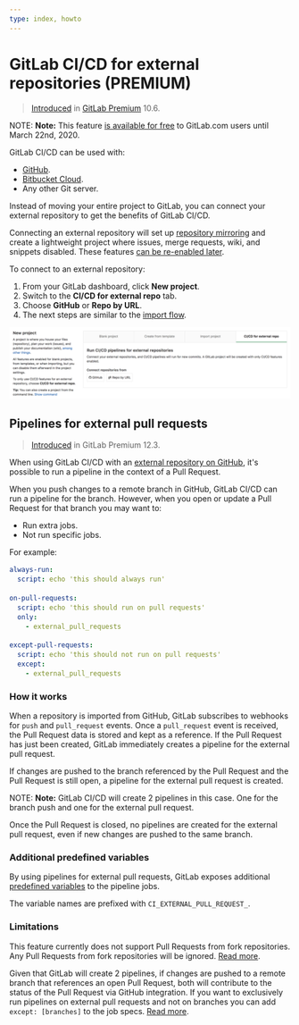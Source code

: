 ```yaml
---
type: index, howto
---
```


# GitLab CI/CD for external repositories **(PREMIUM)**

>[Introduced][ee-4642] in [GitLab Premium][eep] 10.6.

NOTE: **Note:**
This feature [is available for free](https://about.gitlab.com/blog/2019/09/09/ci-cd-github-extended-again/) to
GitLab.com users until March 22nd, 2020.

GitLab CI/CD can be used with:

- [GitHub](github_integration.md).
- [Bitbucket Cloud](bitbucket_integration.md).
- Any other Git server.

Instead of moving your entire project to GitLab, you can connect your
external repository to get the benefits of GitLab CI/CD.

Connecting an external repository will set up [repository mirroring][mirroring]
and create a lightweight project where issues, merge requests, wiki, and
snippets disabled. These features
[can be re-enabled later][settings].

To connect to an external repository:

1. From your GitLab dashboard, click **New project**.
1. Switch to the **CI/CD for external repo** tab.
1. Choose **GitHub** or **Repo by URL**.
1. The next steps are similar to the [import flow](../../user/project/import/index.md).

![CI/CD for external repository project creation](img/ci_cd_for_external_repo.png)

## Pipelines for external pull requests

> [Introduced](https://gitlab.com/gitlab-org/gitlab-foss/issues/65139) in GitLab Premium 12.3.

When using GitLab CI/CD with an [external repository on GitHub](github_integration.md),
it's possible to run a pipeline in the context of a Pull Request.

When you push changes to a remote branch in GitHub, GitLab CI/CD can run a pipeline for
the branch. However, when you open or update a Pull Request for that branch you may want to:

- Run extra jobs.
- Not run specific jobs.

For example:

```yaml
always-run:
  script: echo 'this should always run'

on-pull-requests:
  script: echo 'this should run on pull requests'
  only:
    - external_pull_requests

except-pull-requests:
  script: echo 'this should not run on pull requests'
  except:
    - external_pull_requests
```

### How it works

When a repository is imported from GitHub, GitLab subscribes to webhooks
for `push` and `pull_request` events. Once a `pull_request` event is received,
the Pull Request data is stored and kept as a reference. If the Pull Request
has just been created, GitLab immediately creates a pipeline for the external
pull request.

If changes are pushed to the branch referenced by the Pull Request and the
Pull Request is still open, a pipeline for the external pull request is
created.

NOTE: **Note:**
GitLab CI/CD will create 2 pipelines in this case. One for the
branch push and one for the external pull request.

Once the Pull Request is closed, no pipelines are created for the external pull
request, even if new changes are pushed to the same branch.

### Additional predefined variables

By using pipelines for external pull requests, GitLab exposes additional
[predefined variables](../variables/predefined_variables.md) to the pipeline jobs.

The variable names are prefixed with `CI_EXTERNAL_PULL_REQUEST_`.

### Limitations

This feature currently does not support Pull Requests from fork repositories. Any Pull Requests from fork repositories will be ignored.  [Read more](https://gitlab.com/gitlab-org/gitlab/issues/5667).

Given that GitLab will create 2 pipelines, if changes are pushed to a remote branch that
references an open Pull Request, both will contribute to the status of the Pull Request
via GitHub integration. If you want to exclusively run pipelines on external pull
requests and not on branches you can add `except: [branches]` to the job specs.
[Read more](https://gitlab.com/gitlab-org/gitlab/issues/24089#workaround).

[ee-4642]: https://gitlab.com/gitlab-org/gitlab/merge_requests/4642
[eep]: https://about.gitlab.com/pricing/
[mirroring]: ../../workflow/repository_mirroring.md
[settings]: ../../user/project/settings/index.md#sharing-and-permissions
